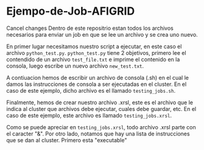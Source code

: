 # Ejempo-de-Job-AFIGRID
Cancel changes
Dentro de este repositrio estan todos los archivos necesarios para enviar un job en que se lee un archivo y se crea uno nuevo.

En primer lugar necesitamos nuestro script a ejecutar, en este caso el archivo `python_test.py`. `python_test.py` tiene 2 objetivos, primero lee el contendido de un archivo `test_file.txt` e imprime el contenido en la consola, luego escribe un nuevo archivo `new_test.txt`.

A contiuacion hemos de escribir un archivo de consola (.sh) en el cual le damos las instrucciones de consola a ser ejecutadas en el cluster. En el caso de este ejemplo, dicho archivo es el llamado `testing_jobs.sh`.

Finalmente, hemos de crear nuestro archivo .xrsl, este es el archivo que le indica al cluster que archivos debe ejecutar, cuales debe guardar, etc. En el caso de este ejemplo, este archivo es llamado `testing_jobs.xrsl`. 

Como se puede apreciar en `testing_jobs.xrsl`, todo archivo .xrsl parte con el caracter "&". Por otro lado, notamos que hay una lista de instrucciones que se dan al cluster. Primero esta "executable"
